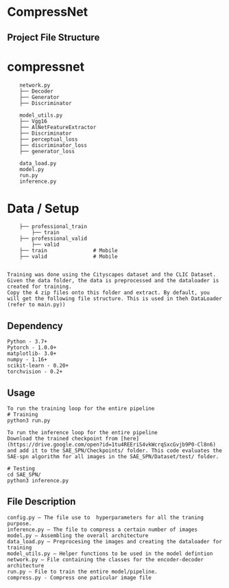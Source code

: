 # CompressNet

## Project File Structure

# compressnet
        
        network.py 
        ├── Decoder
        ├── Generator
        ├── Discriminator
        
        model_utils.py
        ├── Vgg16
        ├── AlNetFeatureExtractor
        ├── Discriminator
        ├── perceptual_loss
        ├── discriminator_loss
        ├── generator_loss
        
        data_load.py
        model.py
        run.py
        inference.py
        

# Data / Setup                 
        
        ├── professional_train
            ├── train
        ├── professional_valid
            ├── valid
        ├── train               # Mobile
        ├── valid               # Mobile
        
        
    Training was done using the Cityscapes dataset and the CLIC Dataset. Given the data folder, the data is preprocessed and the dataloader is created for training.
    Copy the 4 zip files onto this folder and extract. By default, you will get the following file structure. This is used in theh DataLoader (refer to main.py))
        
## Dependency
    Python - 3.7+
    Pytorch - 1.0.0+
    matplotlib- 3.0+
    numpy - 1.16+
    scikit-learn - 0.20+
    torchvision - 0.2+
        
## Usage
    To run the training loop for the entire pipeline
    # Training
    python3 run.py 
    
    To run the inference loop for the entire pipeline
    Download the trained checkpoint from [here](https://drive.google.com/open?id=1tu4REEriS4vkWcrqSxcGvjb9P0-Cl8n6) and add it to the SAE_SPN/Checkpoints/ folder. This code evaluates the SAE-spn algorithm for all images in the SAE_SPN/Dataset/test/ folder.
	
    # Testing
    cd SAE_SPN/
    python3 inference.py
    
## File Description
    config.py – The file use to  hyperparameters for all the traning purpose.
    inference.py – The file to compress a certain number of images
    model.py – Assembling the overall architecture
    data_load.py – Preprocesing the images and creating the dataloader for training 
    model_utils.py – Helper functions to be used in the model defintion 
    network.py – File containing the classes for the encoder-decoder architecture
    run.py – File to train the entire model/pipeline. 
    compress.py - Compress one paticular image file 
